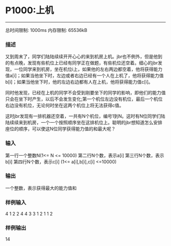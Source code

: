 # P1000:上机
------

总时间限制: 1000ms 内存限制: 65536kB

### 描述

又到周末了，同学们陆陆续续开开心心的来到机房上机。jbr也不例外，但是他到的有点晚，发现有些机位上已经有同学正在做题，有些机位还空着。细心的jbr发现，一位同学来到机房，坐在机位i上，如果他的左右两边都空着，他将获得能力值a[i]；如果当他坐下时，左边或者右边已经有一个人在上机了，他将获得能力值b[i]；如果当他坐下时，他的左边右边都有人在上机，他将获得能力值c[i]。

同时他发现，已经在上机的同学不会受到刚要坐下的同学的影响，即他们的能力值只会在坐下时产生，以后不会发生变化;第一个机位左边没有机位，最后一个机位右边没有机位，无论何时坐在这两个机位上将无法获得c值。

这时jbr发现有一排机器还空着，一共有N个机位，编号1到N。这时有N位同学们陆陆续续来到机房，一个一个按照顺序坐在这排机位上。聪明的jbr想知道怎么安排座位的顺序，可以使这N位同学获得能力值的和最大呢？

### 输入

第一行一个整数N(1<= N <= 10000)
第二行N个数，表示a[i]
第三行N个数，表示b[i]
第四行N个数，表示c[i]
(1<= a[i],b[i],c[i] <=10000)

### 输出

一个整数，表示获得最大的能力值和<br>

### 样例输入

4
1 2 2 4
4 3 3 1
2 1 1 2

### 样例输出

14
